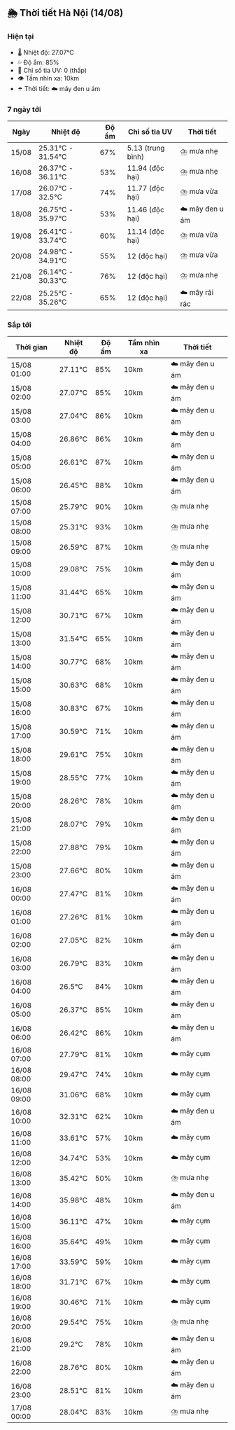 ## 🌦️ Thời tiết Hà Nội (14/08)

### Hiện tại

- 🌡️ Nhiệt độ: 27.07℃
- 💦 Độ ẩm: 85%
- 🌟 Chỉ số tia UV: 0 (thấp)
- 👁️ Tầm nhìn xa: 10km
- ☂️ Thời tiết: ☁️ mây đen u ám

### 7 ngày tới

| Ngày | Nhiệt độ | Độ ẩm | Chỉ số tia UV | Thời tiết |
| --- | --- | --- | --- | --- |
| 15/08 | 25.31℃ - 31.54℃ | 67% | 5.13 (trung bình) | ⛈️ mưa nhẹ |
| 16/08 | 26.37℃ - 36.11℃ | 53% | 11.94 (độc hại) | ⛈️ mưa nhẹ |
| 17/08 | 26.07℃ - 32.5℃ | 74% | 11.77 (độc hại) | ⛈️ mưa vừa |
| 18/08 | 26.75℃ - 35.97℃ | 53% | 11.46 (độc hại) | ☁️ mây đen u ám |
| 19/08 | 26.41℃ - 33.74℃ | 60% | 11.14 (độc hại) | ⛈️ mưa vừa |
| 20/08 | 24.98℃ - 34.91℃ | 55% | 12 (độc hại) | ⛈️ mưa vừa |
| 21/08 | 26.14℃ - 30.33℃ | 76% | 12 (độc hại) | ⛈️ mưa nhẹ |
| 22/08 | 25.25℃ - 35.26℃ | 65% | 12 (độc hại) | ☁️ mây rải rác |

### Sắp tới

| Thời gian | Nhiệt độ | Độ ẩm | Tầm nhìn xa | Thời tiết |
| --- | --- | --- | --- | --- |
| 15/08 01:00 | 27.11℃ | 85% | 10km | ☁️ mây đen u ám |
| 15/08 02:00 | 27.07℃ | 85% | 10km | ☁️ mây đen u ám |
| 15/08 03:00 | 27.04℃ | 86% | 10km | ☁️ mây đen u ám |
| 15/08 04:00 | 26.86℃ | 86% | 10km | ☁️ mây đen u ám |
| 15/08 05:00 | 26.61℃ | 87% | 10km | ☁️ mây đen u ám |
| 15/08 06:00 | 26.45℃ | 88% | 10km | ☁️ mây đen u ám |
| 15/08 07:00 | 25.79℃ | 90% | 10km | ⛈️ mưa nhẹ |
| 15/08 08:00 | 25.31℃ | 93% | 10km | ⛈️ mưa nhẹ |
| 15/08 09:00 | 26.59℃ | 87% | 10km | ⛈️ mưa nhẹ |
| 15/08 10:00 | 29.08℃ | 75% | 10km | ☁️ mây đen u ám |
| 15/08 11:00 | 31.44℃ | 65% | 10km | ☁️ mây đen u ám |
| 15/08 12:00 | 30.71℃ | 67% | 10km | ☁️ mây đen u ám |
| 15/08 13:00 | 31.54℃ | 65% | 10km | ☁️ mây đen u ám |
| 15/08 14:00 | 30.77℃ | 68% | 10km | ☁️ mây đen u ám |
| 15/08 15:00 | 30.63℃ | 68% | 10km | ☁️ mây đen u ám |
| 15/08 16:00 | 30.83℃ | 67% | 10km | ☁️ mây đen u ám |
| 15/08 17:00 | 30.59℃ | 71% | 10km | ☁️ mây đen u ám |
| 15/08 18:00 | 29.61℃ | 75% | 10km | ☁️ mây đen u ám |
| 15/08 19:00 | 28.55℃ | 77% | 10km | ☁️ mây đen u ám |
| 15/08 20:00 | 28.26℃ | 78% | 10km | ☁️ mây đen u ám |
| 15/08 21:00 | 28.07℃ | 79% | 10km | ☁️ mây đen u ám |
| 15/08 22:00 | 27.88℃ | 79% | 10km | ☁️ mây đen u ám |
| 15/08 23:00 | 27.66℃ | 80% | 10km | ☁️ mây đen u ám |
| 16/08 00:00 | 27.47℃ | 81% | 10km | ☁️ mây đen u ám |
| 16/08 01:00 | 27.26℃ | 81% | 10km | ☁️ mây đen u ám |
| 16/08 02:00 | 27.05℃ | 82% | 10km | ☁️ mây đen u ám |
| 16/08 03:00 | 26.79℃ | 83% | 10km | ☁️ mây đen u ám |
| 16/08 04:00 | 26.5℃ | 84% | 10km | ☁️ mây đen u ám |
| 16/08 05:00 | 26.37℃ | 85% | 10km | ☁️ mây đen u ám |
| 16/08 06:00 | 26.42℃ | 86% | 10km | ☁️ mây đen u ám |
| 16/08 07:00 | 27.79℃ | 81% | 10km | ☁️ mây cụm |
| 16/08 08:00 | 29.47℃ | 74% | 10km | ☁️ mây cụm |
| 16/08 09:00 | 31.06℃ | 68% | 10km | ☁️ mây cụm |
| 16/08 10:00 | 32.31℃ | 62% | 10km | ☁️ mây đen u ám |
| 16/08 11:00 | 33.61℃ | 57% | 10km | ☁️ mây cụm |
| 16/08 12:00 | 34.74℃ | 53% | 10km | ☁️ mây cụm |
| 16/08 13:00 | 35.42℃ | 50% | 10km | ⛈️ mưa nhẹ |
| 16/08 14:00 | 35.98℃ | 48% | 10km | ☁️ mây đen u ám |
| 16/08 15:00 | 36.11℃ | 47% | 10km | ☁️ mây cụm |
| 16/08 16:00 | 35.64℃ | 49% | 10km | ☁️ mây cụm |
| 16/08 17:00 | 33.59℃ | 59% | 10km | ☁️ mây cụm |
| 16/08 18:00 | 31.71℃ | 67% | 10km | ☁️ mây cụm |
| 16/08 19:00 | 30.46℃ | 71% | 10km | ☁️ mây cụm |
| 16/08 20:00 | 29.54℃ | 75% | 10km | ⛈️ mưa nhẹ |
| 16/08 21:00 | 29.2℃ | 78% | 10km | ☁️ mây đen u ám |
| 16/08 22:00 | 28.76℃ | 80% | 10km | ☁️ mây đen u ám |
| 16/08 23:00 | 28.51℃ | 81% | 10km | ☁️ mây đen u ám |
| 17/08 00:00 | 28.04℃ | 83% | 10km | ⛈️ mưa nhẹ |
